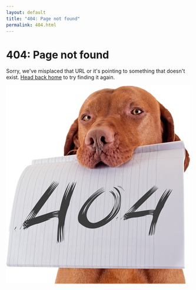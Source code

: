 ```yaml
---
layout: default
title: "404: Page not found"
permalink: 404.html
---
```


<div class="page">
  <h1 class="page-title">404: Page not found</h1>
  <p class="lead">Sorry, we've misplaced that URL or it's pointing to something that doesn't exist. <a href="{{ "/" | relative_url }}">Head back home</a> to try finding it again.</p>
</div> 

![404-Doggo](assets/img/dog_404.png)
